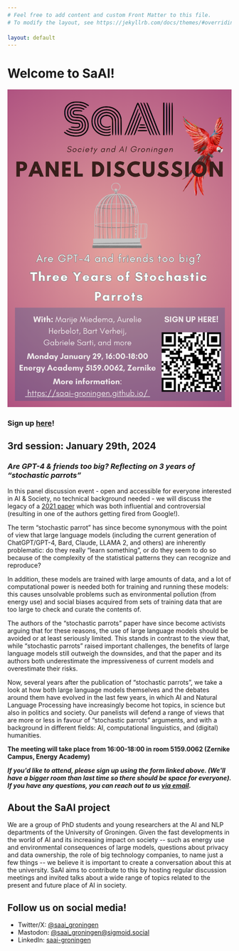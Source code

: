 ```yaml
---
# Feel free to add content and custom Front Matter to this file.
# To modify the layout, see https://jekyllrb.com/docs/themes/#overriding-theme-defaults

layout: default
---
```


# Welcome to SaAI!

![flyer announcing the second meeting](img/3rd_meeting_flyer.png)

### **Sign up [here](https://gossminn.eu/saai/signup_240129.php)!**

## 3rd session: January 29th, 2024

### _Are GPT-4 & friends too big? Reflecting on 3 years of “stochastic parrots”_

In this panel discussion event - open and accessible for everyone interested in AI
& Society, no technical background needed - we will discuss the legacy of a
[2021 paper](https://dl.acm.org/doi/10.1145/3442188.3445922) which was both influential and controversial (resulting in one of
the authors getting fired from Google!).

The term “stochastic parrot” has since become synonymous with the point of view
that large language models (including the current generation of ChatGPT/GPT-4,
Bard, Claude, LLAMA 2, and others) are inherently problematic: do they really “learn
something”, or do they seem to do so because of the complexity of the
statistical patterns they can recognize and reproduce?

In addition, these models are trained with large amounts of data, and a lot of computational
power is needed both for training and running these models: this causes
unsolvable problems such as environmental pollution (from energy use) and
social biases acquired from sets of training data that are too large to check
and curate the contents of.

The authors of the “stochastic parrots” paper have since become activists
arguing that for these reasons, the use of large language models should be
avoided or at least seriously limited. This stands in contrast to the view
that, while “stochastic parrots” raised important challenges, the benefits of
large language models still outweigh the downsides, and that the paper and its
authors both underestimate the impressiveness of current models and
overestimate their risks.

Now, several years after the publication of “stochastic parrots”, we take a
look at how both large language models themselves and the debates around them
have evolved in the last few years, in which AI and Natural Language Processing
have increasingly become hot topics, in science but also in politics and
society. Our panelists will defend a range of views that are more or less in
favour of “stochastic parrots” arguments, and with a background in different
fields: AI, computational linguistics, and (digital) humanities.

**The meeting will take place from 16:00-18:00 in room 5159.0062 (Zernike Campus, Energy Academy)**

**_If you'd like to attend, please sign up using the form linked above. (We'll have a bigger room than last time so there should be space for everyone). If you have any questions, you can reach out to us [via email](mailto:saai-groningen@rug.nl)._**


## About the SaAI project

We are a group of PhD students and young researchers at the AI and NLP departments of the University of Groningen. 
Given the fast developments in the world of AI and its increasing impact on society -- such as energy use and environmental consequences of large models, questions about privacy and data ownership, the role of big technology companies, to name just a few things -- we believe it is important to create a conversation about this at the university. SaAI aims to contribute to this by hosting regular discussion meetings and invited talks about a wide range of topics related to the present and future place of AI in society. 


<!-- ## Upcoming meetings
Starting this Autumn, we will organize biweekly open discussion meetings about current topics around AI and its place in society, as well as invited talks that connect to the discussion meetings. Our theme for the first series of meetings is Sustainability & AI. Preliminary schedule (more information about content, and times and locations will follow very soon):

* Session 1: September 15th
* Session 2: September 29th
* Session 3: October 6th 

**[Previous sessions](/prev_sessions)** -->


## Follow us on social media!
* Twitter/X: [@saai_groningen](https://twitter.com/saai_groningen)
* Mastodon: [@saai_groningen@sigmoid.social](https://sigmoid.social/@saai_groningen)
* LinkedIn: [saai-groningen](https://www.linkedin.com/company/saai-groningen/)
